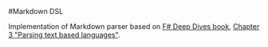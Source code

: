 #Markdown DSL

Implementation of Markdown parser based on  [F# Deep Dives book](http://manning.com/petricek2/), [Chapter 3 "Parsing text based languages"](http://manning.com/petricek2/F_DeepDives_MEAP_ch3.pdf).

